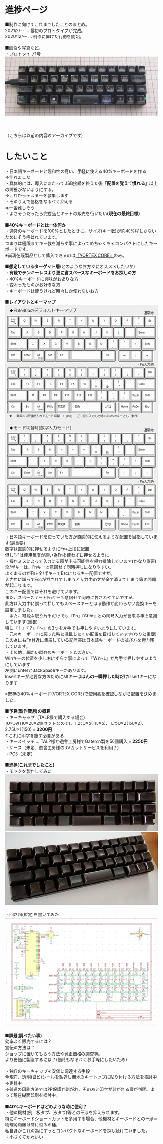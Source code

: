# 進捗ページ
■制作に向けてこれまでしたことのまとめ。<BR>
2021/2/-- … 最初のプロトタイプが完成。<BR>
2020/12/-- … 制作に向けた行動を開始。<BR>
<BR>
■画像や写真など。<BR>
・プロトタイプ1号
<img src=img/ssk1.png><BR>
<BR>
<BR>
<BR>
（こちらは以前の内容のアーカイブです）<BR>
# したいこと<BR>
・日本語キーボードと親和性の高い、手軽に使える40%キーボードを作る<BR>
  ⇒作れました<BR>
・具体的には、導入にあたってUSB接続を終えた後<B>『配置を覚えて慣れる』</B>以上の障壁がないようにする。<BR>
  ⇒これからテスターを募集します<BR>
・そのうえで価格をなるべく抑える<BR>
  ⇒一番難しそう<BR>
・よさそうだったら完成品とキットの販売を行いたい<B>(現在の最終目標)</B><BR>
<BR>
<B>■40%キーボードとは一体何か</B><BR>
・通常のキーボードを100%としたときに、サイズ(キー数)が約40%程しかないためにそう呼ばれています。<BR>
つまりは極限までキー数を減らす事によってめちゃくちゃコンパクトにしたキーボードです。<BR>
※尚現在既製品として購入できるのは<a href="https://www.amazon.co.jp/dp/B075FWF9RW" target="_blank">『VORTEX CORE』</a>のみ。<BR>
<BR>
<B>■想定しているターゲット層</B>(どのようなお方々にオススメしたいか)<BR>
・<B>有線でテンキーレスより更に省スペースなキーボードをお探しの方</B><BR>
・40%キーボードに興味がおありな方<BR>
・変わったものがお好きな方<BR>
・キーボードは使うけれど時々しか使わないお方<BR>
<BR>
<B>■レイアウトとキーマップ</B><BR>
<img src=img/kmap_40a.png><BR>
・日本語キーボードを使っていた方が直感的に使えるような配置を目指しています(最重要)<BR>
数字は直感的に押せるようにFn+上段に配置<BR>
但し"-"は使用頻度が高い為Fnを使わずに押せるように<BR>
・操作ミスによって入力に支障が出る可能性を極力排除しています(かなり重要)<BR>
全/半キーは、Fnキーと意図せず同時押しになりやすい。<BR>
よくあるのがFn+全/半キーでEscになるキー配置ですが。<BR>
入力中に誤ってEscが押されてしまうと入力中の文が全て消えてしまう等の問題が起こります。<BR>
このキー配置ではそれを避けています。<BR>
また、スペースキーとFnキーも意図せず同時に押されやすいですが、<BR>
此方は入力中に誤って押してもスペースキーとほぼ動作が変わらない変換キーを設定しました。<BR>
・また、可能な限り片手だけでも『Fn』『Sfiht』との同時入力が出来る事を意識しています(重要)<BR>
特に『！』『？』『～』の3つを片手でも押しやすいようにしています。<BR>
・元のキーボードに戻った時に混乱しにくい配置を目指しています(わりと重要)<BR>
この為に右Fn付近に集結している記号郡は日本語キーボードの並び方を極力残しています。<BR>
・その他、細かい既存のキーボードとの違い。<BR>
Winキーの位置を少し右にずらす事によって『Win+L』が片手で押しやすいようにしています<BR>
左側にEnterとBackSpaceキーがあります。<BR>
Insertキーが必要な方のためにAltキーは<B>ほんの一瞬押した時だけ</B>Insertキーになります<BR>
<BR>
※既存の40%キーボード(VORTEX CORE)で使用感を確認しながら配置を決めました。<BR>
<BR>
<B>■予算(製作費用)の概算</B><BR>
・キーキャップ（TALP様で購入する場合）<BR>
1U×39(110×20※2個セットなので)、1.25U×5(110×5)、1.75U×2(150×2)、2.75U×1(150) = <B>3200円</B><BR>
↑これに印字を施す必要がある<BR>
・キースイッチ … TALP様か遊舎工房様でGateron製を50個購入 = <B>2250円</B><BR>
・ケース（未定、遊舎工房様のUVカットサービスを利用？）<BR>
・PCB（未定）<BR>
<BR>
<B>■進捗(これまでしたこと)</B><BR>
・モックを製作してみた<BR>
<img src=img/mokku1.jpg><BR>
<img src=img/mokku2.jpg><BR>
<BR>
・回路図(暫定)を書いてみた<BR>
<img src=img/kairo1.jpg><BR>
<BR>
<B>■課題(調べたい事)</B><BR>
効率よく販売するには？<BR>
宣伝の方法は？<BR>
ショップに置いてもらう方法や適正価格の調査等。<BR>
より安価に製造するには？(価格もなるべくお手軽にしたいため)<BR>
<BR>
・独自のキーキャップを安価に調達する手段<BR>
今現在、透明(塩ビ)シールを製造し無地のキートップに貼り付ける方法を検討中<BR>
⇒実践中<BR>
⇒普通の印刷方法ではPP保護が剥がれ、そのあと印字が剥がれる事が判明。よって現在糊面印刷を検討中。<BR>
<BR>
<B>■40%キーボードはどのような時に便利？</B><BR>
・他の機材(例、板タブ、液タブ)等との干渉を抑えられます。<BR>
特にキーボードショートカットを多用する場合、他機材とキーボードとの干渉＝物理的距離は常に悩みの種。<BR>
私自身がこれの為にずっとコンパクトなキーボードを探し続けていました。<BR>
・小さくてかわいい<BR>
